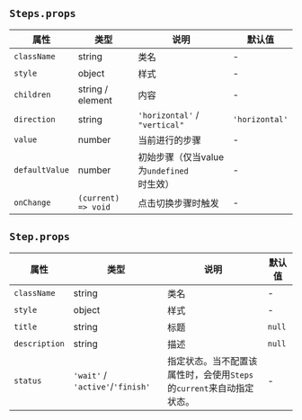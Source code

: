 ## `Steps.props`
属性|类型|说明|默认值
---|---|---|---
`className` | string | 类名 | -
`style` | object | 样式 | - 
`children` | string / element | 内容 | -
`direction` | string | `'horizontal'` / `"vertical"` | `'horizontal'`
`value` | number | 当前进行的步骤 | -
`defaultValue` | number | 初始步骤（仅当value为`undefined`时生效） | - 
`onChange` | `(current) => void` | 点击切换步骤时触发 | -

## `Step.props`
属性|类型|说明|默认值
---|---|---|---
`className` | string | 类名 | -
`style` | object | 样式 | - 
`title` | string | 标题 | `null`
`description` | string | 描述 | `null`
`status` | `'wait'` / `'active'`/`'finish'` | 指定状态。当不配置该属性时，会使用`Steps`的`current`来自动指定状态。 | -
